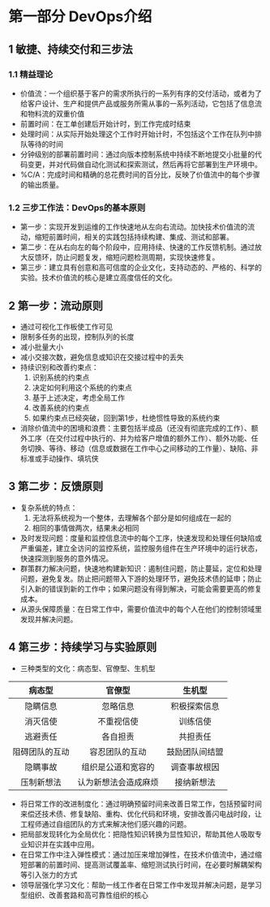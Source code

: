 # 第一部分 DevOps介绍 

## 1 敏捷、持续交付和三步法

### 1.1 精益理论

- 价值流：一个组织基于客户的需求所执行的一系列有序的交付活动，或者为了给客户设计、生产和提供产品或服务所需从事的一系列活动，它包括了信息流和物料流的双重价值
- 前置时间：在工单创建后开始计时，到工作完成时结束
- 处理时间：从实际开始处理这个工作时开始计时，不包括这个工作在队列中排队等待的时间
- 分钟级别的部署前置时间：通过向版本控制系统中持续不断地提交小批量的代码变更，并对代码做自动化测试和探索测试，然后再将它部署到生产环境中。
- %C/A：完成时间和精确的总花费时间的百分比，反映了价值流中的每个步骤的输出质量。

### 1.2 三步工作法：DevOps的基本原则

- 第一步：实现开发到运维的工作快速地从左向右流动。加快技术价值流的流动，缩短前置时间，相关的实践包括持续构建、集成、测试和部署。
- 第二步：在从右向左的每个阶段中，应用持续、快速的工作反馈机制。通过放大反馈环，防止问题复发，缩短问题检测周期，实现快速修复。
- 第三步：建立具有创意和高可信度的企业文化，支持动态的、严格的、科学的实验。技术价值流的核心是建立高度信任的文化。

## 2 第一步：流动原则

- 通过可视化工作板使工作可见
- 限制多任务的出现，控制队列的长度
- 减小批量大小
- 减小交接次数，避免信息或知识在交接过程中的丢失
- 持续识别和改善约束点：
    1. 识别系统的约束点
    2. 决定如何利用这个系统的约束点
    3. 基于上述决定，考虑全局工作
    4. 改善系统的约束点
    5. 如果约束点已经突破，回到第1步，杜绝惯性导致的系统约束
- 消除价值流中的困境和浪费：主要包括半成品（还没有彻底完成的工作）、额外工序（在交付过程中执行的、并为给客户增值的额外工作）、额外功能、任务切换、等待、移动（信息或数据在工作中心之间移动的工作量）、缺陷、非标准或手动操作、填坑侠

## 3 第二步：反馈原则

- 复杂系统的特点：
    1. 无法将系统视为一个整体，去理解各个部分是如何组成在一起的
    2. 相同的事情做两次，结果未必相同
- 及时发现问题：度量和监控信息流中的每个工序，快速发现和处理任何缺陷或严重偏差，建立全访问的监控系统，监控服务组件在生产环境中的运行状态，快速探测到服务的意外情况。
- 群策群力解决问题，快速地构建新知识：遏制住问题，防止蔓延，定位和处理问题，避免复发。防止把问题带入下游的处理环节，避免技术债的延申；防止引入新的错误到新的工作中；如果问题没有得到解决，可能会需要更高的修复成本。
- 从源头保障质量：在日常工作中，需要价值流中的每个人在他们的控制领域里发现并解决问题。

## 4 第三步：持续学习与实验原则

- 三种类型的文化：病态型、官僚型、生机型

|     病态型     |        官僚型        |     生机型     |
| :------------: | :------------------: | :------------: |
|    隐瞒信息    |       忽略信息       |  积极探索信息  |
|    消灭信使    |      不重视信使      |    训练信使    |
|    逃避责任    |       各自担责       |    共担责任    |
| 阻碍团队的互动 |    容忍团队的互动    | 鼓励团队间结盟 |
|    隐瞒事故    |  组织是公道和宽容的  |  调查事故根因  |
|   压制新想法   | 认为新想法会造成麻烦 |   接纳新想法   |

- 将日常工作的改进制度化：通过明确预留时间来改善日常工作，包括预留时间来偿还技术债、修复缺陷、重构、优化代码和环境，安排改善闪电战时段，让工程师通过自组团队的方式来解决他们感兴趣的问题。
- 把局部发现转化为全局优化：把隐性知识转换为显性知识，帮助其他人吸取专业知识并在实践中应用。
- 在日常工作中注入弹性模式：通过加压来增加弹性，在技术价值流中，通过缩短部署的前置时间、提高测试覆盖率、缩短测试执行时间，在必要时解耦架构等引入张力的方式
- 领导层强化学习文化：帮助一线工作者在日常工作中发现并解决问题，是学习型组织、改善套路和高可靠性组织的核心